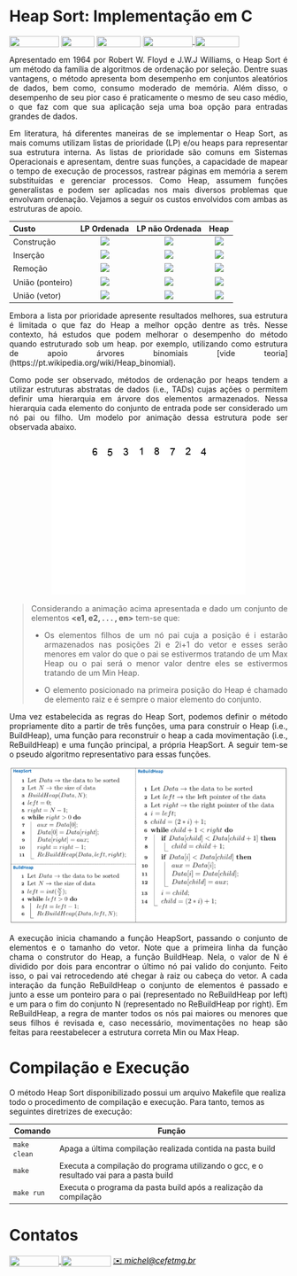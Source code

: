# Heap Sort: Implementação em C

<div style="display: inline-block;">
<img align="center" height="20px" width="90px" src="https://img.shields.io/badge/Maintained%3F-yes-green.svg"/> 
<img align="center" height="20px" width="60px" src="https://img.shields.io/badge/C%2B%2B-00599C?style=for-the-badge&logo=c%2B%2B&logoColor=white"/> 
<img align="center" height="20px" width="80px" src="https://img.shields.io/badge/Made%20for-VSCode-1f425f.svg"/> 
<a href="https://github.com/mpiress/midpy/issues">
<img align="center" height="20px" width="90px" src="https://img.shields.io/badge/contributions-welcome-brightgreen.svg?style=flat"/>
<img align="center" height="20px" width="80px" src="https://badgen.net/badge/license/MIT/green"/>
</a> 
</div>

<p> </p>
<p> </p>

<p align="justify">
Apresentado em 1964 por Robert W. Floyd e J.W.J Williams, o Heap Sort é um método da família de algoritmos de ordenação por seleção. Dentre suas vantagens, o método apresenta bom desempenho em conjuntos aleatórios de dados, bem como, consumo moderado de memória. Além disso, o desempenho de seu pior caso é praticamente o mesmo de seu caso médio, o que faz com que sua aplicação seja uma boa opção para entradas grandes de dados.
</p>

<p align="justify">
Em literatura, há diferentes maneiras de se implementar o Heap Sort, as mais comums utilizam listas de prioridade (LP) e/ou heaps para representar sua estrutura interna. As listas de prioridade são comuns em Sistemas Operacionais e apresentam, dentre suas funções, a capacidade de mapear o tempo de execução de processos, rastrear páginas em memória a serem substituídas e gerenciar processos. Como Heap, assumem funções generalistas e podem ser aplicadas nos mais diversos problemas que envolvam ordenação. Vejamos a seguir os custos envolvidos com ambas as estruturas de apoio. 
</p>

<div align="center">

| Custo           |  LP Ordenada            | LP não Ordenada         | Heap                    |
|:----------------|:-----------------------:|:-----------------------:|:-----------------------:|
| Construção      |<img src="https://render.githubusercontent.com/render/math?math=\mathcal{O}(n\log{}n)">|<img src="https://render.githubusercontent.com/render/math?math=\mathcal{O}(n)">|<img src="https://render.githubusercontent.com/render/math?math=\mathcal{O}(n)">|
| Inserção        |<img src="https://render.githubusercontent.com/render/math?math=\mathcal{O}(n)">|<img src="https://render.githubusercontent.com/render/math?math=\mathcal{O}(1)">|<img src="https://render.githubusercontent.com/render/math?math=\mathcal{O}(n\log{}n)">|
| Remoção         |<img src="https://render.githubusercontent.com/render/math?math=\mathcal{O}(1)">|<img src="https://render.githubusercontent.com/render/math?math=\mathcal{O}(n)">|<img src="https://render.githubusercontent.com/render/math?math=\mathcal{O}(n\log{}n)">| 
| União (ponteiro)|<img src="https://render.githubusercontent.com/render/math?math=\mathcal{O}(n)">|<img src="https://render.githubusercontent.com/render/math?math=\mathcal{O}(1)">|<img src="https://render.githubusercontent.com/render/math?math=\mathcal{O}(n\log{}n)">|
| União (vetor)   |<img src="https://render.githubusercontent.com/render/math?math=\mathcal{O}(n)">|<img src="https://render.githubusercontent.com/render/math?math=\mathcal{O}(n)">|<img src="https://render.githubusercontent.com/render/math?math=\mathcal{O}(n\log{}n)">|

</div>


<p align="justify">
Embora a lista por prioridade apresente resultados melhores, sua estrutura é limitada o que faz do Heap a melhor opção dentre as três. Nesse contexto, há estudos que podem melhorar o desempenho do método quando estruturado sob um heap. por exemplo, utilizando como estrutura de apoio árvores binomiais [vide teoria](https://pt.wikipedia.org/wiki/Heap_binomial).  
</p>

<p align="justify">
Como pode ser observado, métodos de ordenação por heaps tendem a utilizar estruturas abstratas de dados (i.e., TADs) cujas ações o permitem definir uma hierarquia em árvore dos elementos armazenados. Nessa hierarquia cada elemento do conjunto de entrada pode ser considerado um nó pai ou filho. Um modelo por animação dessa estrutura pode ser observada abaixo.
</p>

<p align="center">
	<img src="imgs/Heapsort-example.gif"/> 
</p> 

<div align="justify">

> Considerando a animação acima apresentada e dado um conjunto de elementos <b><e1, e2, . . . , en></b> tem-se que:
>
> - Os elementos filhos de um nó pai cuja a posição é i estarão armazenados nas posições 2i e 2i+1 do vetor e esses serão menores em valor do que o pai se estivermos tratando de um Max Heap ou o pai será o menor valor dentre eles se estivermos tratando de um Min Heap.
>
> - O elemento posicionado na primeira posição do Heap é chamado de elemento raiz e é sempre o maior elemento do conjunto.  

</div>

<p align="justify">
Uma vez estabelecida as regras do Heap Sort,  podemos definir o método propriamente dito a partir de três funções, uma para construir o Heap (i.e., BuildHeap), uma função para reconstruir o heap a cada movimentação (i.e., ReBuildHeap) e uma função principal, a própria HeapSort. A seguir tem-se o pseudo algoritmo representativo para essas funções.
</p>

<p align="center">
	<img src="imgs/heapsort.png"/> 
</p> 

<p align="justify">
A execução inicia chamando a função HeapSort, passando o conjunto de elementos e o tamanho do vetor. Note que a primeira linha da função chama o construtor do Heap, a função BuildHeap. Nela, o valor de N é dividido por dois para encontrar o último nó pai valido do conjunto. Feito isso, o pai vai retrocedendo até chegar à raiz ou cabeça do vetor. A cada interação da função ReBuildHeap o conjunto de elementos é passado e junto a esse um ponteiro para o pai (representado no ReBuildHeap por left) e um para o fim do conjunto N (representado no ReBuildHeap por right). Em ReBuildHeap, a regra de manter todos os nós pai maiores ou menores que seus filhos é revisada e, caso necessário, movimentações no heap são feitas para reestabelecer a estrutura correta Min ou Max Heap.
</p>

# Compilação e Execução

O método Heap Sort disponibilizado possui um arquivo Makefile que realiza todo o procedimento de compilação e execução. Para tanto, temos as seguintes diretrizes de execução:

<div align="center">

| Comando                |  Função                                                                                           |
| -----------------------| ------------------------------------------------------------------------------------------------- |
|  `make clean`          | Apaga a última compilação realizada contida na pasta build                                        |
|  `make`                | Executa a compilação do programa utilizando o gcc, e o resultado vai para a pasta build           |
|  `make run`            | Executa o programa da pasta build após a realização da compilação                                 |

</div>

# Contatos

<div style="display: inline-block;">
<a href="https://t.me/michelpires369">
<img align="center" height="20px" width="90px" src="https://img.shields.io/badge/Telegram-2CA5E0?style=for-the-badge&logo=telegram&logoColor=white"/> 
</a>

<a href="https://www.linkedin.com/in/michelpiressilva/">
<img align="center" height="20px" width="90px" src="https://img.shields.io/badge/LinkedIn-0077B5?style=for-the-badge&logo=linkedin&logoColor=white"/>
</a>

</div>

<a style="color:black" href="mailto:michel@cefetmg.br?subject=[GitHub]%20Source%20Dynamic%20Lists">
✉️ <i>michel@cefetmg.br</i>
</a>